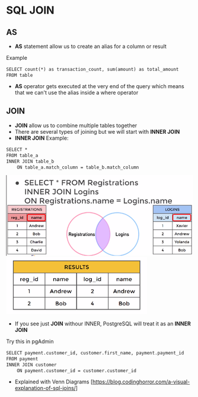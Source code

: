 # SQL JOIN

## AS
- **AS** statement allow us to create an alias for a column or result

Example

```
SELECT count(*) as transaction_count, sum(amount) as total_amount
FROM table
```

- **AS** operator gets executed at the very end of the query which means that we can't use the alias inside a where operator


## JOIN
- **JOIN** allow us to combine multiple tables together
- There are several types of joining but we will start with **INNER JOIN**
- **INNER JOIN**
Example: 

```
SELECT *
FROM table_a
INNER JOIN table_b
    ON table_a.match_column = table_b.match_column
```

![](inner_join_example_1.png)
![](inner_join_example_2.png)

- If you see just **JOIN** withour INNER, PostgreSQL will treat it as an **INNER JOIN**

Try this in pgAdmin
```
SELECT payment.customer_id, customer.first_name, payment.payment_id
FROM payment
INNER JOIN customer
    ON payment.customer_id = customer.customer_id
```

- Explained with Venn Diagrams [https://blog.codinghorror.com/a-visual-explanation-of-sql-joins/]